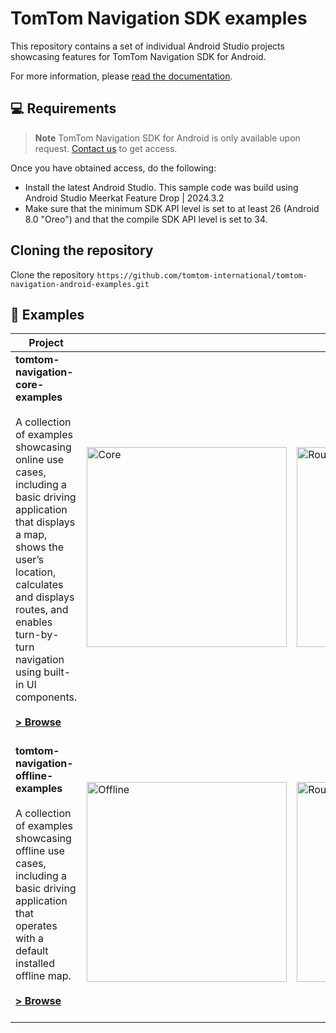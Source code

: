 # TomTom Navigation SDK examples

This repository contains a set of individual Android Studio projects showcasing features for TomTom Navigation SDK for
Android.

For more information,
please [read the documentation](https://developer.tomtom.com/navigation/android/introduction/introduction).

💻 Requirements
------------
> **Note**  TomTom Navigation SDK for Android is only available upon
> request. [Contact us](https://developer.tomtom.com/tomtom-sdk-for-android/request-access "Contact us") to get access.

Once you have obtained access, do the following:

* Install the latest Android Studio. This sample code was build using Android Studio Meerkat Feature Drop | 2024.3.2
* Make sure that the minimum SDK API level is set to at least 26 (Android 8.0 "Oreo") and that the compile SDK API
  level is set to 34.

## Cloning the repository
Clone the repository `https://github.com/tomtom-international/tomtom-navigation-android-examples.git`

🚀 Examples
------------

| Project                                                                                                                                                                                                                                                                                                                                                      |                                                                                                           |                                                                                                                               |                                                                                                                         |
|--------------------------------------------------------------------------------------------------------------------------------------------------------------------------------------------------------------------------------------------------------------------------------------------------------------------------------------------------------------|-----------------------------------------------------------------------------------------------------------|-------------------------------------------------------------------------------------------------------------------------------|-------------------------------------------------------------------------------------------------------------------------|
| <b>tomtom-navigation-core-examples</b><br><br>A collection of examples showcasing online use cases, including a basic driving application that displays a map, shows the user’s location, calculates and displays routes, and enables turn-by-turn navigation using built-in UI components.<br><br> **[> Browse](tomtom-navigation-core-examples/)**<br><br> | <img src="tomtom-navigation-core-examples/assets/nav-sdk-online.png" width="320" alt="Core"></img>        | <img src="tomtom-navigation-core-examples/assets/nav-sdk-route-preview.png" width="320" alt="Route Preview"></img>            | <img src="tomtom-navigation-core-examples/assets/nav-sdk-navigation.png" width="320" alt="Navigation"></img>            |
| <b>tomtom-navigation-offline-examples</b><br><br>A collection of examples showcasing offline use cases, including a basic driving application that operates with a default installed offline map.<br><br> **[> Browse](tomtom-navigation-offline-examples/)**<br><br>                                                                                        | <img src="tomtom-navigation-offline-examples/assets/nav-sdk-offline.png" width="320" alt="Offline"></img> | <img src="tomtom-navigation-offline-examples/assets/nav-sdk-offline-route-preview.png" width="320" alt="Route Preview"></img> | <img src="tomtom-navigation-offline-examples/assets/nav-sdk-offline-navigation.png" width="320" alt="Navigation"></img> |
